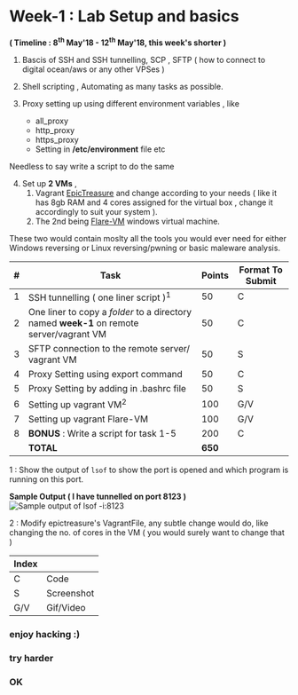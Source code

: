 # Week-1 : Lab Setup and basics

**( Timeline : 8<sup>th</sup> May'18 - 12<sup>th</sup> May'18, this week's shorter )**
 
1. Bascis of SSH and SSH tunnelling,  SCP , SFTP ( how to connect to digital ocean/aws or any other VPSes )

2. Shell scripting , Automating as many tasks as possible.

3. Proxy setting up using different environment variables , like 
	* all_proxy
	* http_proxy
	* https_proxy
	* Setting in **/etc/environment** file etc

Needless to say write a script to do the same

4. Set up **2 VMs** ,
	1. Vagrant [EpicTreasure](https://github.com/ctfhacker/EpicTreasure) and change according to your needs ( like it has 8gb RAM and 4 cores assigned for the virtual box , change it accordingly to suit your system ).
	2. The 2nd being [Flare-VM](https://github.com/fireeye/flare-vm) windows virtual machine.

These two would contain moslty all the tools you would ever need for either Windows reversing or Linux reversing/pwning or basic maleware analysis.


|#| Task		| Points	|	Format To Submit	|
|--| ------------- 	| -------------	|	-------------------		|
|1| SSH tunnelling ( one liner script )<sup>1</sup>  | 50  |	C	|
|2| One liner to copy a _folder_ to a directory named **week-1** on remote server/vagrant VM  | 50  |	C	|
|3| SFTP connection to the remote server/ vagrant VM  | 50  |	S	|
|4| Proxy Setting using export command  | 50  |		C	|
|5| Proxy Setting by adding in .bashrc file  | 50  |	S	|
|6| Setting up vagrant VM<sup>2</sup>  | 100  |		G/V	|
|7| Setting up vagrant Flare-VM  | 100  |		G/V	|
|8| **BONUS** : Write a script for task 1-5	| 200	| C	|
|| **TOTAL** 	| **650**	|

1 : Show the output of `lsof` to show the port is opened and which program is running on this port.

**Sample Output ( I have tunnelled on port 8123 )**
![Sample output of lsof -i:8123](https://user-images.githubusercontent.com/17861054/39735433-2e224300-5299-11e8-87c9-101f0979a36b.png)

2 : Modify epictreasure's VagrantFile, any subtle change would do, like changing the no. of cores in the VM ( you would surely want to change that )

Index	|	|
--------|-------|
C	| Code	|
S	| Screenshot	|
G/V	| Gif/Video	|


### enjoy hacking :)
### try harder
### OK
